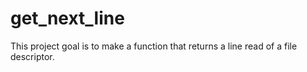 # get_next_line
This project goal is to make a function that returns a line read of a file descriptor.
